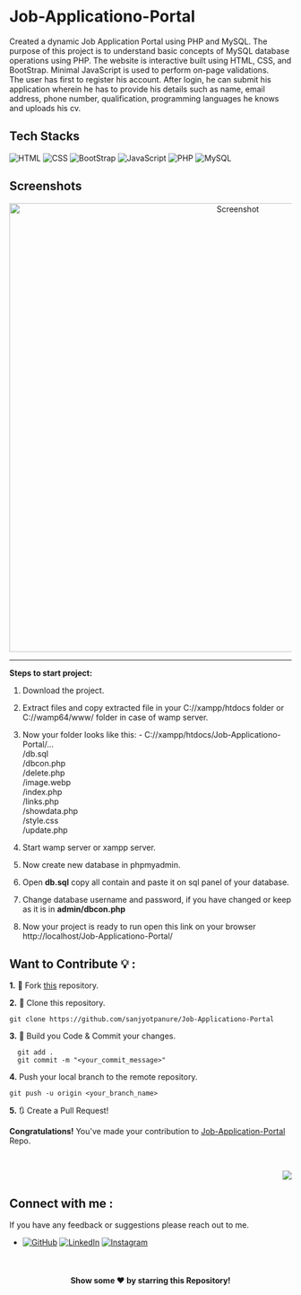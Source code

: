 # Job-Applicationo-Portal
Created a dynamic Job Application Portal using PHP and MySQL. The purpose of this project is to understand basic concepts of MySQL database operations using PHP.
The website is interactive built using HTML, CSS, and BootStrap. Minimal JavaScript is used to perform on-page validations. <br>
The user has first to register his account. After login, he can submit his application wherein he has to provide his details such as name, email address, phone number, qualification, programming languages he knows and uploads his cv.

<div id="top"></div>

## Tech Stacks
<p>
<img src="https://img.shields.io/badge/HTML5-E34F26?style=for-the-badge&logo=html5&logoColor=white" alt="HTML" />
<img src="https://img.shields.io/badge/CSS3-1572B6?style=for-the-badge&logo=css3&logoColor=white" alt="CSS" />
<img src="https://img.shields.io/badge/bootstrap-%23563D7C.svg?style=for-the-badge&logo=bootstrap&logoColor=white" alt="BootStrap" />
<img src="https://img.shields.io/badge/JavaScript-F7DF1E?style=for-the-badge&logo=javascript&logoColor=black" alt="JavaScript" />
<img src="https://img.shields.io/badge/php-%23777BB4.svg?style=for-the-badge&logo=php&logoColor=white" alt="PHP" />
<img src="https://img.shields.io/badge/mysql-%2300f.svg?style=for-the-badge&logo=mysql&logoColor=white" alt="MySQL" />
</p>

## Screenshots
<div align="center">
    <img src="https://github.com/sanjyotpanure/" width=800 alt="Screenshot" />
</div>
<hr>

**Steps to start project:**

1. Download the project.
2. Extract files and copy extracted file in your C://xampp/htdocs folder or C://wamp64/www/ folder in case of wamp server.
3. Now your folder looks like this: - 
    C://xampp/htdocs/Job-Applicationo-Portal/...</br>
                                                              /db.sql</br>
                                                              /dbcon.php</br>
                                                              /delete.php</br>
                                                              /image.webp</br>
                                                              /index.php</br>
                                                              /links.php</br>
                                                              /showdata.php</br>
                                                              /style.css</br>
                                                              /update.php</br>
                                                             
4. Start wamp server or xampp server.
5. Now create new database in phpmyadmin.
6. Open **db.sql** copy all contain and paste it on sql panel of your database. </br>
7. Change database username and password, if you have changed or keep as it is in **admin/dbcon.php**
8. Now your project is ready to run
    open this link on your browser http://localhost/Job-Applicationo-Portal/
    
## Want to Contribute 💡 :


**1.** 🍴 Fork [this](https://github.com/sanjyotpanure/Job-Applicationo-Portal) repository.

**2.** 👯 Clone this repository.

```terminal
git clone https://github.com/sanjyotpanure/Job-Applicationo-Portal
```

**3.** 🔨 Build you Code & Commit your changes.

```terminal
  git add .
  git commit -m "<your_commit_message>"
```

**4.** Push your local branch to the remote repository.

```terminal
git push -u origin <your_branch_name>
```

**5.** 🔃 Create a Pull Request! 

**Congratulations!** You've made your contribution to [Job-Application-Portal](https://github.com/sanjyotpanure/Job-Applicationo-Portal) Repo.

<br>

<p align="right"><a href="#top"><img src="https://img.shields.io/badge/-Back%20to%20Top-blueviolet?style=for-the-badge" /></a></p>

<div id="Feedback"></div>

## Connect with me :

If you have any feedback or suggestions please reach out to me. 
* [![GitHub](https://img.shields.io/badge/github-%23121011.svg?style=for-the-badge&logo=github&logoColor=white)](https://github.com/sanjyotpanure)
[![LinkedIn](https://img.shields.io/badge/linkedin-%230077B5.svg?style=for-the-badge&logo=linkedin&logoColor=white)](https://www.linkedin.com/in/sanjyot-panure/)
[![Instagram](https://img.shields.io/badge/instagram-%23E4405F.svg?style=for-the-badge&logo=Instagram&logoColor=white)](https://www.instagram.com/sanjyot.panure/)


<!-- ------------------------------------------------------------------------------------------------------------------------------------------------------->

<br>


<div align="center">

#### Show some ❤️ by starring this Repository!

</div>
